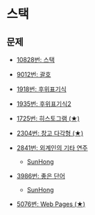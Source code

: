 스택
=======

문제
----
 * [10828번: 스택](https://www.acmicpc.net/problem/10828)
  
 * [9012번: 괄호](https://www.acmicpc.net/problem/9012)
   
 * [1918번: 후위표기식](https://www.acmicpc.net/problem/1918)
 
 * [1935번: 후위표기식2](https://www.acmicpc.net/problem/1935)
 
 * [1725번: 히스토그램 (★)](https://www.acmicpc.net/problem/1725)
 
 * [2304번: 창고 다각형 (★)](https://www.acmicpc.net/problem/2304)
 
 * [2841번: 외계인의 기타 연주](https://www.acmicpc.net/problem/2841)
    * [SunHong](https://github.com/SangBeo/algoStudy/blob/master/Stack/SunHong/2165.md)
 
 * [3986번: 좋은 단어](https://www.acmicpc.net/problem/3986)  
    * [SunHong](https://github.com/SangBeo/algoStudy/blob/master/Stack/SunHong/3986.md)
 
 * [5076번: Web Pages (★)](https://www.acmicpc.net/problem/5076)

